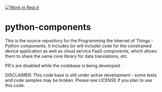 [![Work in Repl.it](https://classroom.github.com/assets/work-in-replit-14baed9a392b3a25080506f3b7b6d57f295ec2978f6f33ec97e36a161684cbe9.svg)](https://classroom.github.com/online_ide?assignment_repo_id=3161104&assignment_repo_type=AssignmentRepo)
# python-components
This is the source repository for the Programming the Internet of Things - Python components.
It includes (or will include) code for the constrained device application as well as cloud service
FaaS components, which allows them to share the same core library for data translations, etc.

PR's are disabled while the codebase is being developed.

DISCLAIMER: This code base is still under active development - some tests and code samples may be broken.
Please see LICENSE if you plan to use this code.
